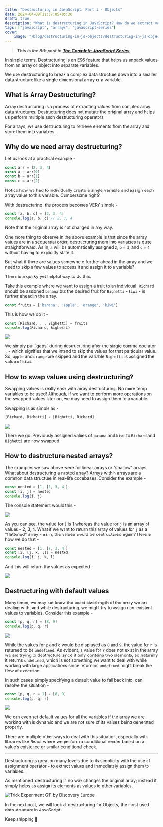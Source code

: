 ```yaml
---
title: "Destructuring in JavaScript: Part 2 - Objects"
date: 2024-04-08T11:57:05+05:30
draft: true
description: "What is destructuring in JavaScript? How do we extract values from arrays and objects?"
tags: ["javascript", "arrays", "javascript-series"]
cover:
    image: "/blog/destructuring-in-js-objects/destructuring-in-js-objects.png"
---
```


> ***This is the 8th post in*** [***The Complete JavaScript Series***](https://vinoo.in/tags/javascript-series/)

In simple terms, Destructuring is an ES6 feature that helps us unpack values from an array or object into separate variables.

We use destructuring to break a complex data structure down into a smaller data structure like a single dimensional array or a variable.

## What is Array Destructuring?

Array destructuring is a process of extracting values from complex array data structures. Destructuring does not mutate the original array and helps us perform multiple such destructuring operators

For arrays, we use destructuring to retrieve elements from the array and store them into variables.

## Why do we need array destructuring?

Let us look at a practical example -

```javascript
const arr = [2, 3, 4]
const a = arr[0]
const b = arr[1]
const c = arr[2]
```

Notice how we had to individually create a single variable and assign each array value to this variable. Cumbersome right?

With destructuring, the process becomes VERY simple -

```javascript
const [a, b, c] = [2, 3, 4]
console.log(a, b, c) // 2, 3, 4
```

Note that the original array is not changed in any way.

One more thing to observe in the above example is that since the array values are in a sequential order, destructuring them into variables is quite straightforward. As in, `a` will be automatically assigned `2`, `b` = `3`, and `c` = `4` without having to explicitly state it.

But what if there are values somewhere further ahead in the array and we need to skip a few values to access it and assign it to a variable?

There is a quirky yet helpful way to do this.

Take this example where we want to assign a fruit to an individual. `Richard` should be assigned `banana` but the desired fruit for `Bighetti` - `kiwi` - is further ahead in the array.

```javascript
const fruits = ['banana', 'apple', 'orange', 'kiwi']
```

This is how we do it -

```javascript
const [Richard, , , Bighetti] = fruits
console.log(Richard, Bighetti)
```

![](https://cdn.hashnode.com/res/hashnode/image/upload/v1705312489223/85ec3b42-4ca2-4119-a0a1-daff1601226e.png)

We simply put "gaps" during destructuring after the single comma operator `,` - which signifies that we intend to skip the values for that particular value. So, `apple` and `orange` are skipped and the variable `Bighetti` is assigned the value of `kiwi`.

## How to swap values using destructuring?

Swapping values is really easy with array destructuring. No more temp variables to be used! Although, if we want to perform more operations on the swapped values later on, we may need to assign them to a variable.

Swapping is as simple as -

```javascript
[Richard, Bighetti] = [Bighetti, Richard]
```

![](https://cdn.hashnode.com/res/hashnode/image/upload/v1705314188433/d514ef9b-9f2b-4ed0-998e-bb0ad608a267.png)

There we go. Previously assigned values of `banana` and `kiwi` to `Richard` and `Bighetti` are now swapped.

## How to destructure nested arrays?

The examples we saw above were for linear arrays or "shallow" arrays. What about destructuring a nested array? Arrays within arrays are a common data structure in real-life codebases. Consider the example -

```javascript
const nested = [1, [2, 3, 4]]
const [i, j] = nested
console.log(i, j)
```

The console statement would this -

![](https://cdn.hashnode.com/res/hashnode/image/upload/v1705321217292/d603b979-5625-41dd-b7c8-d5a11bee168c.png)

As you can see, the value for `i` is 1 whereas the value for `j` is an array of values - 2, 3, 4. What if we want to return this array of values for `j` as a "flattened" array - as in, the values would be destructured again? Here is how we do that -

```javascript
const nested = [1, [2, 3, 4]]
const [i, [j, k, l]] = nested
console.log(i, j, k, l)
```

And this will return the values as expected -

![](https://cdn.hashnode.com/res/hashnode/image/upload/v1705321496710/7c56a6b3-9935-438d-80e7-988528ff9514.png)

## Destructuring with default values

Many times, we may not know the exact size/length of the array we are dealing with, and while destructuring, we might try to assign non-existent values to variables. Consider this example -

```javascript
const [p, q, r] = [8, 9]
console.log(p, q, r)
```

![](https://cdn.hashnode.com/res/hashnode/image/upload/v1705320912842/79d1bc60-3f12-408d-8777-a6196f41d0f0.png)

While the values for `p` and `q` would be displayed as `8` and `9`, the value for `r` is returned to be `undefined`. As evident, a value for `r` does not exist in the array we are trying to destructure since it only contains two elements, so naturally it returns `undefined`, which is not something we want to deal with while working with large applications since returning `undefined` might break the flow of execution.

In such cases, simply specifying a default value to fall back into, can resolve the situation -

```javascript
const [p, q, r = 1] = [8, 9]
console.log(p, q, r)
```

![](https://cdn.hashnode.com/res/hashnode/image/upload/v1705321859734/36858195-7ce0-4a7d-aa65-9b89f02d9717.png)

We can even set default values for all the variables if the array we are working with is dynamic and we are not sure of its values being generated properly.

There are multiple other ways to deal with this situation, especially with libraries like React where we perform a conditional render based on a value's existence or similar conditional check.

---

Destructuring is great on many levels due to its simplicity with the use of assignment operator `=` to extract values and immediately assign them to variables.

As mentioned, destructuring in no way changes the original array; instead it simply helps us assign its elements as values to other variables.

![Trick Experiment GIF by Discovery Europe](https://media4.giphy.com/media/RdJIM4Uesg37eN1ZNL/giphy.gif?cid=ecf05e47a8jtcr9z33k3j8q4fuel6goa7ii31vodt08ygxih&ep=v1_gifs_search&rid=giphy.gif&ct=g)

In the next post, we will look at destructuring for Objects, the most used data structure in JavaScript.

Keep shipping 🚀